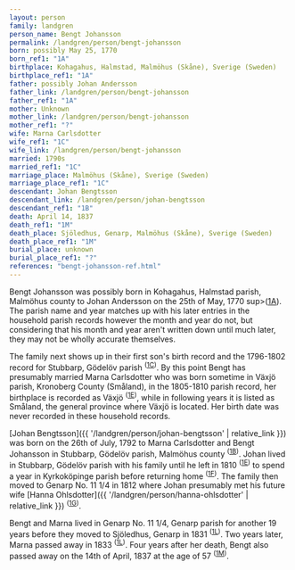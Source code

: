 ```yaml
---
layout: person
family: landgren
person_name: Bengt Johansson
permalink: /landgren/person/bengt-johansson
born: possibly May 25, 1770
born_ref1: "1A"
birthplace: Kohagahus, Halmstad, Malmöhus (Skåne), Sverige (Sweden)
birthplace_ref1: "1A"
father: possibly Johan Andersson
father_link: /landgren/person/bengt-johansson
father_ref1: "1A"
mother: Unknown
mother_link: /landgren/person/bengt-johansson
mother_ref1: "?"
wife: Marna Carlsdotter
wife_ref1: "1C"
wife_link: /landgren/person/bengt-johansson
married: 1790s
married_ref1: "1C"
marriage_place: Malmöhus (Skåne), Sverige (Sweden)
marriage_place_ref1: "1C"
descendant: Johan Bengtsson
descendant_link: /landgren/person/johan-bengtsson
descendant_ref1: "1B"
death: April 14, 1837
death_ref1: "1M"
death_place: Sjöledhus, Genarp, Malmöhus (Skåne), Sverige (Sweden)
death_place_ref1: "1M"
burial_place: unknown
burial_place_ref1: "?"
references: "bengt-johansson-ref.html"
---
```

Bengt Johansson was possibly born in Kohagahus, Halmstad parish, Malmöhus county to Johan Andersson on the 25th of May, 1770 sup>([1A](#1A))</sup>. The parish name and year matches up with his later entries in the household parish records however the month and year do not, but considering that his month and year aren't written down until much later, they may not be wholly accurate themselves.

The family next shows up in their first son's birth record and the 1796-1802 record for Stubbarp, Gödelöv parish <sup>([1C](#1C))</sup>. By this point Bengt has presumably married Marna Carlsdotter who was born sometime in Växjö parish, Kronoberg County (Småland), in the 1805-1810 parish record, her birthplace is recorded as Växjö <sup>([1E](#1E))</sup>, while in following years it is listed as Småland, the general province where Växjö is located. Her birth date was never recorded in these household records.

[Johan Bengtsson]({{ '/landgren/person/johan-bengtsson' | relative_link }}) was born on the 26th of July, 1792 to Marna Carlsdotter and Bengt Johansson in Stubbarp, Gödelöv parish, Malmöhus county <sup>([1B](#1B))</sup>. Johan lived in Stubbarp, Gödelöv parish with his family until he left in 1810 <sup>([1E](#1E))</sup> to spend a year in Kyrkoköpinge parish before returning home <sup>([1F](#1F))</sup>. The family then moved to Genarp No. 11 1/4 in 1812 where Johan presumably met his future wife [Hanna Ohlsdotter]({{ '/landgren/person/hanna-ohlsdotter' | relative_link }}) <sup>([1G](#1G))</sup>.

Bengt and Marna lived in Genarp No. 11 1/4, Genarp parish for another 19 years before they moved to Sjöledhus, Genarp in 1831 <sup>([1L](#1L))</sup>. Two years later, Marna passed away in 1833 <sup>([1L](#1L))</sup>. Four years after her death, Bengt also passed away on the 14th of April, 1837 at the age of 57 <sup>([1M](#1M))</sup>.
